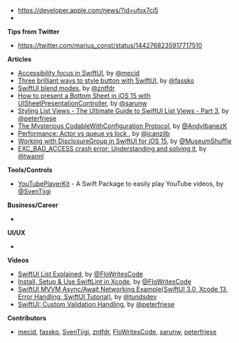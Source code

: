- https://developer.apple.com/news/?id=ufox7ci5
-
**Tips from Twitter**

* https://twitter.com/marius_const/status/1442768235917717510

**Articles**


* [Accessibility focus in SwiftUI](https://swiftwithmajid.com/2021/09/23/accessibility-focus-in-swiftui/), by [@mecid](https://twitter.com/mecid)
* [Three brilliant ways to style button with SwiftUI](https://kristaps.me/blog/swiftui-three-ways-button/), by [@fassko](https://twitter.com/fassko)
* [SwiftUI blend modes](https://www.fivestars.blog/articles/swiftui-blend-modes/), by [@zntfdr](https://twitter.com/zntfdr)
* [How to present a Bottom Sheet in iOS 15 with UISheetPresentationController](https://sarunw.com/posts/bottom-sheet-in-ios-15-with-uisheetpresentationcontroller/), by [@sarunw](https://twitter.com/sarunw)
* [Styling List Views - The Ultimate Guide to SwiftUI List Views - Part 3](https://peterfriese.dev/swiftui-listview-part3/), by [@peterfriese](https://twitter.com/peterfriese)
* [The Mysterious CodableWithConfiguration Protocol](https://www.andyibanez.com/posts/the-mysterious-codablewithconfiguration-protocol/), by [@AndyIbanezK](https://twitter.com/AndyIbanezK)
* [Performance: Actor vs queue vs lock ](https://trycombine.com/posts/performance-actor-queue-lock-benchmark/), by [@icanzilb](https://twitter.com/icanzilb)
* [Working with DisclosureGroup in SwiftUI for iOS 15](http://chriswu.com/posts/swiftui/disclosure1/), by [@MuseumShuffle](https://twitter.com/MuseumShuffle)
* [EXC_BAD_ACCESS crash error: Understanding and solving it](https://www.avanderlee.com/swift/exc-bad-access-crash/), by [@twannl](https://www.twitter.com/twannl)

**Tools/Controls**

* [YouTubePlayerKit](https://github.com/SvenTiigi/YouTubePlayerKit) - A Swift Package to easily play YouTube videos, by [@SvenTiigi](https://twitter.com/SvenTiigi)

**Business/Career**

*

**UI/UX**

*

**Videos**

* [SwiftUI List Explained](https://www.youtube.com/watch?v=zaJ4_fdfMes), by [@FloWritesCode](https://twitter.com/FloWritesCode)
* [Install, Setup & Use SwiftLint in Xcode](https://www.youtube.com/watch?v=uTlADMZuq48), by [@FloWritesCode](https://twitter.com/FloWritesCode)
* [SwiftUI MVVM Async/Await Networking Example(SwiftUI 3.0, Xcode 13, Error Handling, SwiftUI Tutorial)](https://youtu.be/53lbqYYAPLw), by [@tundsdev](https://twitter.com/tundsdev)
* [SwiftUI: Custom Validation Handling](https://youtu.be/kl7LgoBuphM), by [@peterfriese](https://twitter.com/peterfriese)

**Contributors**

* [mecid](https://github.com/mecid), [fassko](https://github.com/fassko), [SvenTiigi](https://github.com/SvenTiigi), [zntfdr](https://github.com/zntfdr), [FloWritesCode](https://twitter.com/FloWritesCode), [sarunw](https://github.com/sarunw), [peterfriese](https://github.com/peterfriese)

